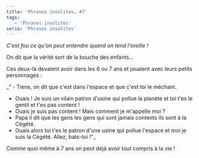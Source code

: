 ```yaml
---
title: 'Phrases insolites… #7'
tags:
   - 'Phrases insolites'
serie: 'Phrases insolites'
---
```


_C'est fou ce qu'on peut entendre quand on tend l'oreille&nbsp;!_

<!-- more -->

On dit que la vérité sort de la bouche des enfants…

Ces deux-là devaient avoir dans les 6 ou 7 ans et jouaient avec leurs petits
personnages&nbsp;:

\_" - Tiens, on dit que c'est dans l'espace et que c'est toi le méchant.

-   Ouais&nbsp;! Je suis un vilain patron d'usine qui pollue la planète et toi
    t'es le gentil et t'es pas content&nbsp;!
-   Ouais je suis pas content&nbsp;! Mais comment je m'appelle moi&nbsp;?
-   Papa il dit que les gens les gens qui sont jamais contents ils sont à la
    Cégété.
-   Ouais alors toi t'es le patron d'une usine qui pollue l'espace et moi je
    suis la Cégété. Allez, bats-toi&nbsp;!"\_

Comme quoi même à 7 ans on peut déjà avoir tout compris à la vie&nbsp;!
